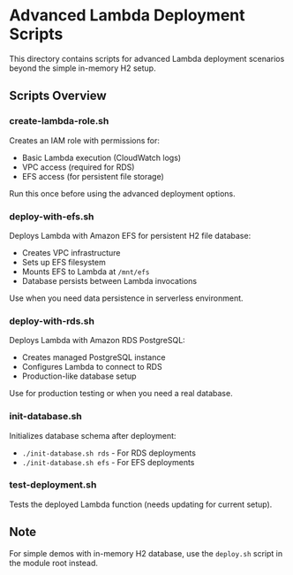 # Advanced Lambda Deployment Scripts

This directory contains scripts for advanced Lambda deployment scenarios beyond the simple in-memory H2 setup.

## Scripts Overview

### create-lambda-role.sh
Creates an IAM role with permissions for:
- Basic Lambda execution (CloudWatch logs)
- VPC access (required for RDS)
- EFS access (for persistent file storage)

Run this once before using the advanced deployment options.

### deploy-with-efs.sh
Deploys Lambda with Amazon EFS for persistent H2 file database:
- Creates VPC infrastructure
- Sets up EFS filesystem
- Mounts EFS to Lambda at `/mnt/efs`
- Database persists between Lambda invocations

Use when you need data persistence in serverless environment.

### deploy-with-rds.sh
Deploys Lambda with Amazon RDS PostgreSQL:
- Creates managed PostgreSQL instance
- Configures Lambda to connect to RDS
- Production-like database setup

Use for production testing or when you need a real database.

### init-database.sh
Initializes database schema after deployment:
- `./init-database.sh rds` - For RDS deployments
- `./init-database.sh efs` - For EFS deployments

### test-deployment.sh
Tests the deployed Lambda function (needs updating for current setup).

## Note
For simple demos with in-memory H2 database, use the `deploy.sh` script in the module root instead.